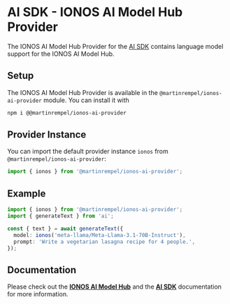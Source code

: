 # AI SDK - IONOS AI Model Hub Provider

The IONOS AI Model Hub Provider for the [AI SDK](https://sdk.vercel.ai/docs) contains language model support for the IONOS AI Model Hub.

## Setup

The IONOS AI Model Hub Provider is available in the `@martinrempel/ionos-ai-provider` module. You can install it with

```bash
npm i @@martinrempel/ionos-ai-provider
```

## Provider Instance

You can import the default provider instance `ionos` from `@martinrempel/ionos-ai-provider`:

```ts
import { ionos } from '@martinrempel/ionos-ai-provider';
```

## Example

```ts
import { ionos } from '@martinrempel/ionos-ai-provider';
import { generateText } from 'ai';

const { text } = await generateText({
  model: ionos('meta-llama/Meta-Llama-3.1-70B-Instruct'),
  prompt: 'Write a vegetarian lasagna recipe for 4 people.',
});
```

## Documentation

Please check out the **[IONOS AI Model Hub](https://docs.ionos.com/cloud/ai/ai-model-hub)** and the **[AI SDK](https://sdk.vercel.ai/docs)** documentation for more information.
